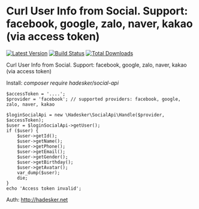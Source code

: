 Curl User Info from Social. Support: facebook, google, zalo, naver, kakao (via access token)
=======================

[![Latest Version](https://img.shields.io/github/release/namnguyen12041994/social-api.svg?style=flat-square)](https://github.com/namnguyen12041994/social-api.git)
[![Build Status](https://img.shields.io/travis/hadesker/social-api.svg?style=flat-square)]()
[![Total Downloads](https://img.shields.io/packagist/dt/hadesker/social-api.svg?style=flat-square)](https://packagist.org/packages/hadesker/social-api)


Curl User Info from Social. Support: facebook, google, zalo, naver, kakao (via access token)

Install: *composer require hadesker/social-api*


```
$accessToken = '....';
$provider = 'facebook'; // supported providers: facebook, google, zalo, naver, kakao

$loginSocialApi = new \Hadesker\SocialApi\Handle($provider, $accessToken);
$user = $loginSocialApi->getUser();
if ($user) {
    $user->getId();
    $user->getName();
    $user->getPhone();
    $user->getEmail();
    $user->getGender();
    $user->getBirthday();
    $user->getAvatar();
    var_dump($user);
    die;
}
echo 'Access token invalid';
```

Auth: http://hadesker.net
